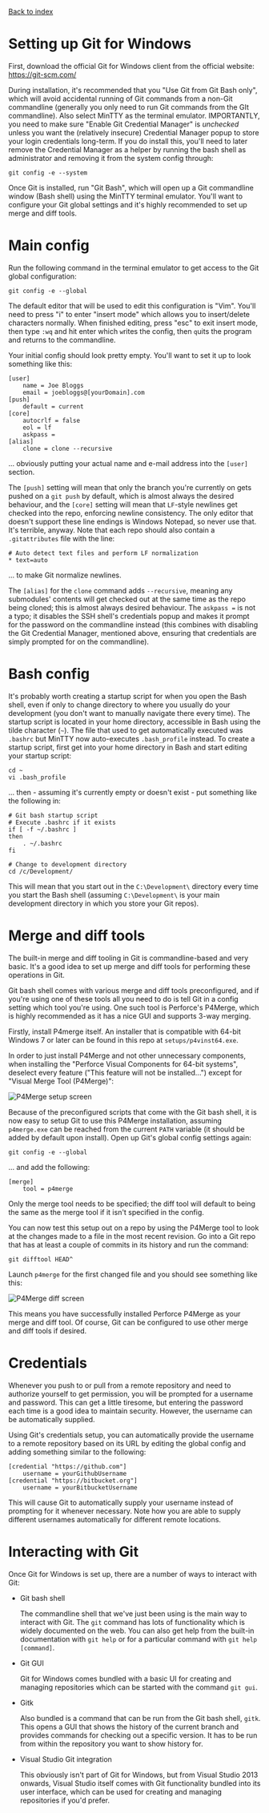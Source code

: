 [Back to index](README.md)
# Setting up Git for Windows
First, download the official Git for Windows client from the official website: https://git-scm.com/

During installation, it's recommended that you "Use Git from Git Bash only", which will avoid accidental running of Git commands from a non-Git commandline (generally you only need to run Git commands from the GIt commandline).  Also select MinTTY as the terminal emulator.  IMPORTANTLY, you need to make sure "Enable Git Credential Manager" is *unchecked* unless you want the (relatively insecure) Credential Manager popup to store your login credentials long-term.  If you do install this, you'll need to later remove the Credential Manager as a helper by running the bash shell as administrator and removing it from the system config through:
```
git config -e --system
```

Once Git is installed, run "Git Bash", which will open up a Git commandline window (Bash shell) using the MinTTY terminal emulator.  You'll want to configure your Git global settings and it's highly recommended to set up merge and diff tools.

# Main config
Run the following command in the terminal emulator to get access to the Git global configuration:
```
git config -e --global
```
The default editor that will be used to edit this configuration is "Vim".  You'll need to press "i" to enter "insert mode" which allows you to insert/delete characters normally.  When finished editing, press "esc" to exit insert mode, then type `:wq` and hit enter which `w`rites the config, then `q`uits the program and returns to the commandline.

Your initial config should look pretty empty.  You'll want to set it up to look something like this:
```
[user]
	name = Joe Bloggs
	email = joebloggs@[yourDomain].com
[push]
	default = current
[core]
	autocrlf = false
	eol = lf
	askpass =
[alias]
	clone = clone --recursive
```
... obviously putting your actual name and e-mail address into the `[user]` section.

The `[push]` setting will mean that only the branch you're currently on gets pushed on a `git push` by default, which is almost always the desired behaviour, and the `[core]` setting will mean that `LF`-style newlines get checked into the repo, enforcing newline consistency.  The only editor that doesn't support these line endings is Windows Notepad, so never use that.  It's terrible, anyway.  Note that each repo should also contain a `.gitattributes` file with the line:
```
# Auto detect text files and perform LF normalization
* text=auto
```
... to make Git normalize newlines.

The `[alias]` for the `clone` command adds `--recursive`, meaning any submodules' contents will get checked out at the same time as the repo being cloned; this is almost always desired behaviour.  The `askpass =` is not a typo; it disables the SSH shell's credentials popup and makes it prompt for the password on the commandline instead (this combines with disabling the Git Credential Manager, mentioned above, ensuring that credentials are simply prompted for on the commandline).

# Bash config
It's probably worth creating a startup script for when you open the Bash shell, even if only to change directory to where you usually do your development (you don't want to manually navigate there every time).  The startup script is located in your home directory, accessible in Bash using the tilde character (`~`).  The file that used to get automatically executed was `.bashrc` but MinTTY now auto-executes `.bash_profile` instead.  To create a startup script, first get into your home directory in Bash and start editing your startup script:
```
cd ~
vi .bash_profile
```
... then - assuming it's currently empty or doesn't exist - put something like the following in:
```
# Git bash startup script
# Execute .bashrc if it exists
if [ -f ~/.bashrc ]
then
	. ~/.bashrc
fi

# Change to development directory
cd /c/Development/
```
This will mean that you start out in the `C:\Development\` directory every time you start the Bash shell (assuming `C:\Development\` is your main development directory in which you store your Git repos).

# Merge and diff tools
The built-in merge and diff tooling in Git is commandline-based and very basic.  It's a good idea to set up merge and diff tools for performing these operations in Git.

Git bash shell comes with various merge and diff tools preconfigured, and if you're using one of these tools all you need to do is tell Git in a config setting which tool you're using.  One such tool is Perforce's P4Merge, which is highly recommended as it has a nice GUI and supports 3-way merging.

Firstly, install P4merge itself.  An installer that is compatible with 64-bit Windows 7 or later can be found in this repo at `setups/p4vinst64.exe`.

In order to just install P4Merge and not other unnecessary components, when installing the "Perforce Visual Components for 64-bit systems", deselect every feature ("This feature will not be installed...") except for "Visual Merge Tool (P4Merge)":

![P4Merge setup screen](images/p4merge-setup.png)

Because of the preconfigured scripts that come with the Git bash shell, it is now easy to setup Git to use this P4Merge installation, assuming `p4merge.exe` can be reached from the current `PATH` variable (it should be added by default upon install).  Open up Git's global config settings again:
```
git config -e --global
```
... and add the following:
```
[merge]
	tool = p4merge
```
Only the merge tool needs to be specified; the diff tool will default to being the same as the merge tool if it isn't specified in the config.

You can now test this setup out on a repo by using the P4Merge tool to look at the changes made to a file in the most recent revision.  Go into a Git repo that has at least a couple of commits in its history and run the command:
```
git difftool HEAD^
```
Launch `p4merge` for the first changed file and you should see something like this:

![P4Merge diff screen](images/p4merge-diff.png)

This means you have successfully installed Perforce P4Merge as your merge and diff tool.  Of course, Git can be configured to use other merge and diff tools if desired.

# Credentials
Whenever you push to or pull from a remote repository and need to authorize yourself to get permission, you will be prompted for a username and password.  This can get a little tiresome, but entering the password each time is a good idea to maintain security.  However, the username can be automatically supplied.

Using Git's credentials setup, you can automatically provide the username to a remote repository based on its URL by editing the global config and adding something similar to the following:
```
[credential "https://github.com"]
	username = yourGithubUsername
[credential "https://bitbucket.org"]
	username = yourBitbucketUsername
```
This will cause Git to automatically supply your username instead of prompting for it whenever necessary.  Note how you are able to supply different usernames automatically for different remote locations.

# Interacting with Git
Once Git for Windows is set up, there are a number of ways to interact with Git:
- Git bash shell

  The commandline shell that we've just been using is the main way to interact with Git.  The `git` command has lots of functionality which is widely documented on the web.  You can also get help from the built-in documentation with `git help` or for a particular command with `git help [command]`.
- Git GUI

  Git for Windows comes bundled with a basic UI for creating and managing repositories which can be started with the command `git gui`.
- Gitk

  Also bundled is a command that can be run from the Git bash shell, `gitk`.  This opens a GUI that shows the history of the current branch and provides commands for checking out a specific version.  It has to be run from within the repository you want to show history for.
- Visual Studio Git integration

  This obviously isn't part of Git for Windows, but from Visual Studio 2013 onwards, Visual Studio itself comes with Git functionality bundled into its user interface, which can be used for creating and managing repositories if you'd prefer.
